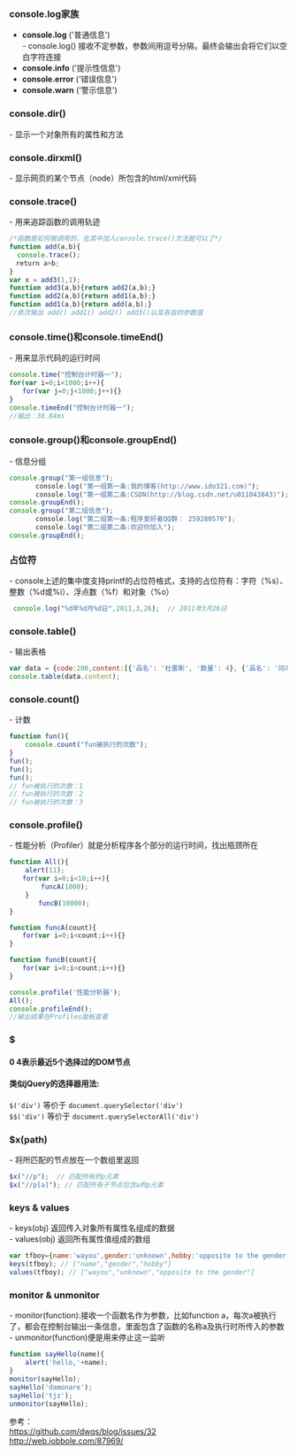 ### console.log家族
- **console.log** ('普通信息')  
\- console.log() 接收不定参数，参数间用逗号分隔，最终会输出会将它们以空白字符连接
- **console.info** ('提示性信息')
- **console.error** ('错误信息')
- **console.warn** ('警示信息')

### console.dir()
\- 显示一个对象所有的属性和方法

### console.dirxml()
\- 显示网页的某个节点（node）所包含的html/xml代码

### console.trace()
\- 用来追踪函数的调用轨迹

```js
/*函数是如何被调用的，在其中加入console.trace()方法就可以了*/
function add(a,b){
  console.trace();
　return a+b;
}
var x = add3(1,1);
function add3(a,b){return add2(a,b);}
function add2(a,b){return add1(a,b);}
function add1(a,b){return add(a,b);}
//依次输出 add() add1() add2() add3()以及各自的参数值
```

### console.time()和console.timeEnd()
\- 用来显示代码的运行时间

```js
console.time("控制台计时器一");
for(var i=0;i<1000;i++){
　　for(var j=0;j<1000;j++){}
}
console.timeEnd("控制台计时器一");
//输出：38.84ms
```

### console.group()和console.groupEnd()
\- 信息分组

```js
console.group("第一组信息");
　　　　console.log("第一组第一条:我的博客(http://www.ido321.com)");
　　　　console.log("第一组第二条:CSDN(http://blog.csdn.net/u011043843)");
console.groupEnd();
console.group("第二组信息");
　　　　console.log("第二组第一条:程序爱好者QQ群： 259280570");
　　　　console.log("第二组第二条:欢迎你加入");
console.groupEnd();
```

### 占位符
\- console上述的集中度支持printf的占位符格式，支持的占位符有：字符（%s）、整数（%d或%i）、浮点数（%f）和对象（%o）

```js
 console.log("%d年%d月%d日",2011,3,26);  // 2011年3月26日
```
### console.table()
\- 输出表格
```js
var data = {code:200,content:[{'品名': '杜雷斯', '数量': 4}, {'品名': '冈本', '数量': 3}]};
console.table(data.content);
```
### console.count()
\- 计数
```js
function fun(){
    console.count("fun被执行的次数");
}
fun();
fun();
fun();
// fun被执行的次数：1
// fun被执行的次数：2
// fun被执行的次数：3

```

### console.profile()
\- 性能分析（Profiler）就是分析程序各个部分的运行时间，找出瓶颈所在

```js
function All(){
    alert(11);
　　for(var i=0;i<10;i++){
        funcA(1000);
    }
　　    funcB(10000);
}

function funcA(count){
　　for(var i=0;i<count;i++){}
}

function funcB(count){
　　for(var i=0;i<count;i++){}
}

console.profile('性能分析器');
All();
console.profileEnd();
//输出结果在Profiles面板查看
```

### $
#### $0~$4表示最近5个选择过的DOM节点
#### 类似jQuery的选择器用法:
`$('div')` 等价于 `document.querySelector('div')`  
`$$('div')` 等价于 `document.querySelectorAll('div')`

### $x(path)
\- 将所匹配的节点放在一个数组里返回
```js
$x("//p");  // 匹配所有的p元素
$x("//p[a]"); // 匹配所有子节点包含a的p元素
```

### keys & values
\- keys(obj) 返回传入对象所有属性名组成的数据  
\- values(obj) 返回所有属性值组成的数组
```js
var tfboy={name:'wayou',gender:'unknown',hobby:'opposite to the gender'};
keys(tfboy); // ["name","gender","hobby"]
values(tfboy); // ["wayou","unknown","opposite to the gender"]

```
### monitor & unmonitor
\- monitor(function):接收一个函数名作为参数，比如function a，每次a被执行了，都会在控制台输出一条信息，里面包含了函数的名称a及执行时所传入的参数  
\- unmonitor(function)便是用来停止这一监听
```js
function sayHello(name){
    alert('hello,'+name);
}
monitor(sayHello);
sayHello('damonare');
sayHello('tjz');
unmonitor(sayHello);

```




参考：  
https://github.com/dwqs/blog/issues/32    
http://web.jobbole.com/87969/
